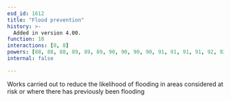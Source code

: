 ```yaml
---
esd_id: 1612
title: "Flood prevention"
history: >-
  Added in version 4.00.
function: 18
interactions: [0, 8]
powers: [88, 88, 88, 89, 89, 89, 90, 90, 90, 90, 91, 91, 91, 91, 92, 92, 92, 95, 95, 95, 95, 96, 96, 96, 96, 97, 97, 97, 98, 98, 98, 99, 99, 99, 99, 100, 100, 100, 100, 1042, 1042, 1042, 1048, 1048, 1048, 2831, 2831, 2831, 2832, 2832, 2832, 2833, 2833, 2833, 2834, 2834, 2834, 2835, 2835, 2835, 2836, 2836, 2836, 2837, 2837, 2837, 2838, 2838, 2838, 2839, 2839, 2839, 2840, 2840, 2840]
internal: false

---
```


Works carried out to reduce the likelihood of flooding in areas considered at risk or where there has previously been flooding

